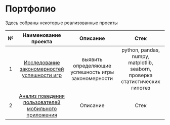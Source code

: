 # Портфолио
Здесь собраны некоторые реализованные проекты

| №   | Наименование проекта  | Описание               | Стек                        |
|:--: | :--------------------:| :--------------------: |:---------------------------:|
| 1   | [Исследование закономерностей успешности игр](https://github.com/NinaMaslova/projects/tree/main/success_of_game#%D0%B8%D1%81%D1%81%D0%BB%D0%B5%D0%B4%D0%BE%D0%B2%D0%B0%D0%BD%D0%B8%D0%B5-%D0%B7%D0%B0%D0%BA%D0%BE%D0%BD%D0%BE%D0%BC%D0%B5%D1%80%D0%BD%D0%BE%D1%81%D1%82%D0%B5%D0%B9-%D1%83%D1%81%D0%BF%D0%B5%D1%88%D0%BD%D0%BE%D1%81%D1%82%D0%B8-%D0%B8%D0%B3%D1%80)|выявить определяющие успешность игры закономерности|python, pandas, numpy, matplotlib, seaborn, проверка статистических гипотез|
| 2 |[Анализ поведения пользователей мобильного приложения](https://github.com/NinaMaslova/projects/tree/main/mobile_application#%D0%B0%D0%BD%D0%B0%D0%BB%D0%B8%D0%B7-%D0%BF%D0%BE%D0%B2%D0%B5%D0%B4%D0%B5%D0%BD%D0%B8%D1%8F-%D0%BF%D0%BE%D0%BB%D1%8C%D0%B7%D0%BE%D0%B2%D0%B0%D1%82%D0%B5%D0%BB%D0%B5%D0%B9-%D0%BC%D0%BE%D0%B1%D0%B8%D0%BB%D1%8C%D0%BD%D0%BE%D0%B3%D0%BE-%D0%BF%D1%80%D0%B8%D0%BB%D0%BE%D0%B6%D0%B5%D0%BD%D0%B8%D1%8F)  | Описание               | Стек                        |

